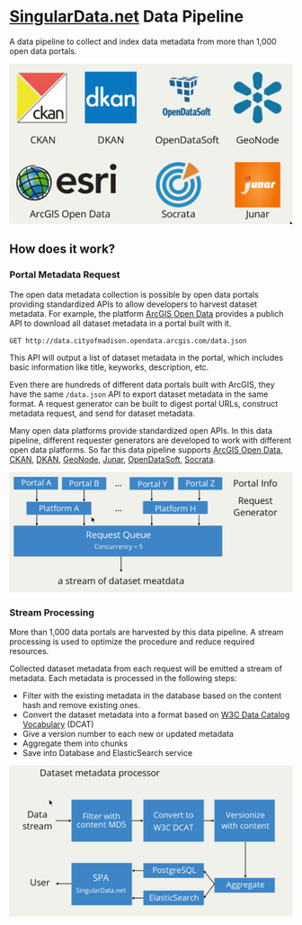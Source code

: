 # [SingularData.net](http://singulardata.net/) Data Pipeline

A data pipeline to collect and index data metadata from more than 1,000 open data portals.

![platforms](images/platforms.png)

## How does it work?

### Portal Metadata Request

The open data metadata collection is possible by open data portals providing standardized APIs to allow developers to harvest dataset metadata. For example, the platform [ArcGIS Open Data](https://hub.arcgis.com/pages/open-data) provides a publich API to download all dataset metadata in a portal built with it.

```
GET http://data.cityofmadison.opendata.arcgis.com/data.json
```

This API will output a list of dataset metadata in the portal, which includes basic information like title, keyworks, description, etc.

Even there are hundreds of different data portals built with ArcGIS, they have the same `/data.json` API to export dataset metadata in the same format. A request generator can be built to digest portal URLs, construct metadata request, and send for dataset metadata.

Many open data platforms provide standardized open APIs. In this data pipeline, different requester generators are developed to work with different open data platforms. So far this data pipeline supports [ArcGIS Open Data](https://hub.arcgis.com/pages/open-data), [CKAN](https://ckan.org/), [DKAN](https://getdkan.org/), [GeoNode](http://geonode.org/), [Junar](http://junar.com/index9ed2.html?lang=en), [OpenDataSoft](https://www.opendatasoft.com/), [Socrata](https://socrata.com/).

![collect](images/collect.png)

### Stream Processing

More than 1,000 data portals are harvested by this data pipeline. A stream processing is used to optimize the procedure and reduce required resources.

Collected dataset metadata from each request will be emitted a stream of metadata. Each metadata is processed in the following steps:

* Filter with the existing metadata in the database based on the content hash and remove existing ones.
* Convert the dataset metadata into a format based on [W3C Data Catalog Vocabulary](https://www.w3.org/TR/vocab-dcat/) (DCAT)
* Give a version number to each new or updated metadata
* Aggregate them into chunks
* Save into Database and ElasticSearch service

![process](images/process.png)
